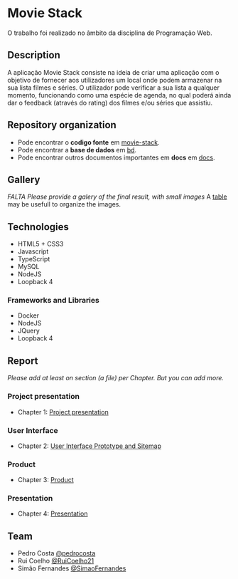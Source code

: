 # Movie Stack

O trabalho foi realizado no âmbito da disciplina de Programação Web.

## Description

A aplicação Movie Stack consiste na ideia de criar uma aplicação com o objetivo de fornecer aos utilizadores um local onde podem armazenar na sua lista filmes e séries.
O utilizador pode verificar a sua lista a qualquer momento, funcionando como uma espécie de agenda, no qual poderá ainda dar o feedback (através do rating) dos filmes e/ou séries que assistiu.

## Repository organization
* Pode encontrar o **codigo fonte** em [movie-stack](https://github.com/movie-stack/report-main/tree/main/movie-stack).
* Pode encontrar a **base de dados** em [bd](https://github.com/movie-stack/report-main/tree/main/bd).
* Pode encontrar outros documentos importantes em **docs** em [docs](https://github.com/movie-stack/report-main/tree/main/docs).

## Gallery
_FALTA_
_Please provide a galery of the final result, with small images_
A [table](https://www.markdownguide.org/extended-syntax/#tables) may be usefull to organize the images.

## Technologies
* HTML5 + CSS3
* Javascript
* TypeScript
* MySQL
* NodeJS
* Loopback 4

### Frameworks and Libraries
* Docker
* NodeJS
* JQuery
* Loopback 4

## Report
_Please add at least on section (a file) per Chapter. But you can add more._

### Project presentation
* Chapter 1: [Project presentation](https://github.com/movie-stack/report-main/blob/main/docs/c1.md)
### User Interface 
* Chapter 2: [User Interface Prototype and Sitemap](https://github.com/movie-stack/report-main/blob/main/docs/c2.md)
### Product
* Chapter 3: [Product](https://github.com/movie-stack/report-main/blob/main/docs/c3.md)
### Presentation
* Chapter 4: [Presentation](https://github.com/movie-stack/report-main/blob/main/docs/c4.md)

## Team
* Pedro Costa [@pedrocosta](https://github.com/pedroscosta9)
* Rui Coelho [@RuiCoelho21](https://github.com/RuiCoelho21)
* Simão Fernandes [@SimaoFernandes](https://github.com/SimaoFernandes) 

